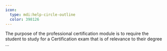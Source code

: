 ```yaml
---
icon:
  type: mdi:help-circle-outline
  color: 398126
---
```


The purpose of the professional certification module is to require the student to study for a Certification exam that is of relevance to their degree  ... 
